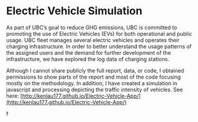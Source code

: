 # Electric Vehicle Simulation

As part of UBC’s goal to reduce GHG emissions, UBC is committed to promoting the use of Electric Vehicles (EVs) for both operational and public usage. UBC fleet manages several electric vehicles and operates their charging infrastructure. In order to better understand the usage patterns of the assigned users and the demand for further development of the infrastructure, we have explored the log data of charging stations.

Although I cannot share publicly the full report, data, or code, I obtained permissions to show parts of the report and most of the code focusing mostly on the methodology. In addition, I have created a simulation in javascript and processing depicting the traffic intensity of vehicles. See here: [http://kenlau177.github.io/Electric-Vehicle-App/](http://kenlau177.github.io/Electric-Vehicle-App/)

f
